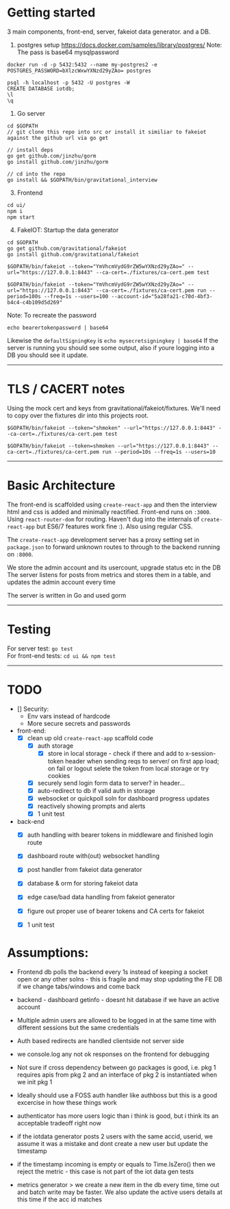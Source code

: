 # Getting started

3 main components, front-end, server, fakeiot data generator. and a DB.  

1. postgres setup
https://docs.docker.com/samples/library/postgres/
Note: The pass is base64 mysqlpassword
```
docker run -d -p 5432:5432 --name my-postgres2 -e POSTGRES_PASSWORD=bXlzcWxwYXNzd29yZAo= postgres

psql -h localhost -p 5432 -U postgres -W
CREATE DATABASE iotdb;
\l
\q

```

1. Go server
```
cd $GOPATH
// git clone this repo into src or install it similiar to fakeiot against the github url via go get

// install deps
go get github.com/jinzhu/gorm
go install github.com/jinzhu/gorm

// cd into the repo
go install && $GOPATH/bin/gravitational_interview
```

3. Frontend
```
cd ui/
npm i
npm start
```

4. FakeIOT:
Startup the data generator
```
cd $GOPATH
go get github.com/gravitational/fakeiot
go install github.com/gravitational/fakeiot

$GOPATH/bin/fakeiot --token="YmVhcmVydG9rZW5wYXNzd29yZAo=" --url="https://127.0.0.1:8443" --ca-cert=./fixtures/ca-cert.pem test

$GOPATH/bin/fakeiot --token="YmVhcmVydG9rZW5wYXNzd29yZAo=" --url="https://127.0.0.1:8443" --ca-cert=./fixtures/ca-cert.pem run --period=100s --freq=1s --users=100 --account-id="5a28fa21-c70d-4bf3-b4c4-c4b109d5d269"
```
Note: To recreate the password
```
echo bearertokenpassword | base64  
```  
Likewise the `defaultSigningKey` is `echo mysecretsigningkey | base64`
If the server is running you should see some output, also if youre logging into a DB you should see it update.  

---

# TLS / CACERT notes

Using the mock cert and keys from gravitational/fakeiot/fixtures. 
We'll need to copy over the fixtures dir into this projects root.   
```
$GOPATH/bin/fakeiot --token="shmoken" --url="https://127.0.0.1:8443" --ca-cert=./fixtures/ca-cert.pem test

$GOPATH/bin/fakeiot --token=shmoken --url="https://127.0.0.1:8443" --ca-cert=./fixtures/ca-cert.pem run --period=10s --freq=1s --users=10
```

---

# Basic Architecture
The front-end is scaffolded using `create-react-app` and then the interview html and css is added and minimally reactified. 
Front-end runs on `:3000`.  
Using `react-router-dom` for routing. 
Haven't dug into the internals of `create-react-app` but ES6/7 features work fine :).
Also using regular CSS.

The `create-react-app` development server has a proxy setting set in `package.json` to forward unknown routes to through to the backend running on `:8000`.  

We store the admin account and its usercount, upgrade status etc in the DB  
The server listens for posts from metrics and stores them in a table, and updates the admin account every time  

The server is written in Go and used gorm  

---

# Testing

For server test: `go test`  
For front-end tests: `cd ui && npm test`  

---

# TODO
- [] Security:
  - Env vars instead of hardcode
  - More secure secrets and passwords
- front-end:
  - [x] clean up old `create-react-app` scaffold code
    - [x] auth storage
        - [x] store in local storage - check if there and add to x-session-token header when sending reqs to server/ on first app load; on fail or logout selete the token from local storage or try cookies
    - [x] securely send login form data to server? in header...
    - [x] auto-redirect to db if valid auth in storage
    - [x] websocket or quickpoll soln for dashboard progress updates
    - [x] reactively showing prompts and alerts
    - [x] 1 unit test

- back-end
    - [x] auth handling with bearer tokens in middleware and finished login route
    - [x] dashboard route with(out) websocket handling
    - [x] post handler from fakeiot data generator
    - [x] database & orm for storing fakeiot data
    - [x] edge case/bad data handling from fakeiot generator
    - [x] figure out proper use of bearer tokens and CA certs for fakeiot
    - [x] 1 unit test


# Assumptions:
- Frontend db polls the backend every 1s instead of keeping a socket open or any other solns - this is fragile and may stop updating the FE DB if we change tabs/windows and come back
- backend - dashboard getinfo - doesnt hit database if we have an active account

- Multiple admin users are allowed to be logged in at the same time with different sessions but the same credentials
- Auth based redirects are handled clientside not server side
- we console.log any not ok responses on the frontend for debugging
- Not sure if cross dependency between go packages is good, i.e. pkg 1 requires apis from pkg 2 and an interface of pkg 2 is instantiated when we init pkg 1
- Ideally should use a FOSS auth handler like authboss but this is a good excercise in how these things work
- authenticator has more users logic than i think is good, but i think its an acceptable tradeoff right now
- if the iotdata generator posts 2 users with the same accid, userid, we assume it was a mistake and dont create a new user but update the timestamp
- if the timestamp incoming is empty or equals to Time.IsZero() then we reject the metric - this case is not part of the iot data gen tests
- metrics generator > we create a new item in the db every time, time out and batch write may be faster. We also update the active users details at this time if the acc id matches